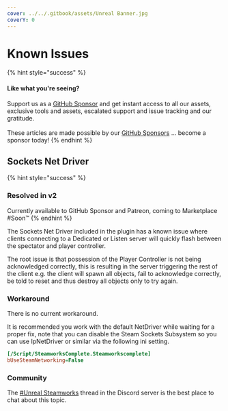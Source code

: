 ```yaml
---
cover: ../../.gitbook/assets/Unreal Banner.jpg
coverY: 0
---
```


# Known Issues

{% hint style="success" %}
#### Like what you're seeing?

Support us as a [GitHub Sponsor](../../become-a-sponsor/) and get instant access to all our assets, exclusive tools and assets, escalated support and issue tracking and our gratitude.\
\
These articles are made possible by our [GitHub Sponsors](../../become-a-sponsor/) ... become a sponsor today!
{% endhint %}

## Sockets Net Driver

{% hint style="success" %}
### Resolved in v2

Currently available to GitHub Sponsor and Patreon, coming to Marketplace #Soon™️
{% endhint %}

The Sockets Net Driver included in the plugin has a known issue where clients connecting to a Dedicated or Listen server will quickly flash between the spectator and player controller.

The root issue is that possession of the Player Controller is not being acknowledged correctly, this is resulting in the server triggering the rest of the client e.g. the client will spawn all objects, fail to acknowledge correctly, be told to reset and thus destroy all objects only to try again.

### Workaround

There is no current workaround.

It is recommended you work with the default NetDriver while waiting for a proper fix, note that you can disable the Steam Sockets Subsystem so you can use IpNetDriver or similar via the following ini setting.

```ini
[/Script/SteamworksComplete.Steamworkscomplete]
bUseSteamNetworking=False
```

### Community

The [#Unreal Steamworks](https://discord.com/channels/463483739612381204/1153799474620137483) thread in the Discord server is the best place to chat about this topic.
